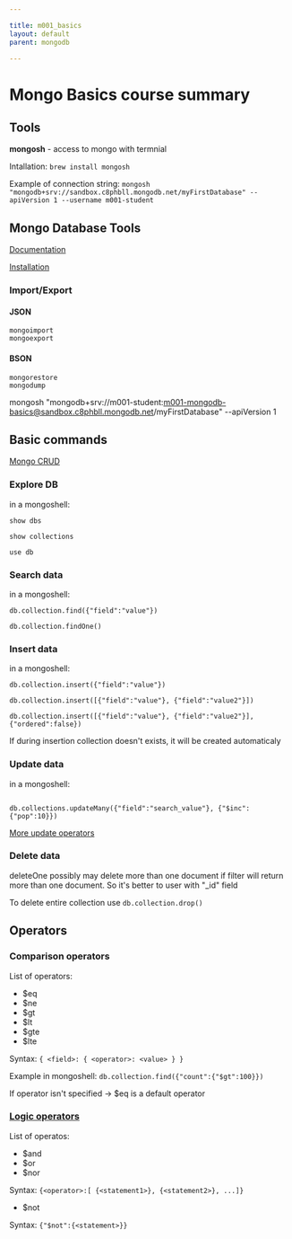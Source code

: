```yaml
---

title: m001_basics
layout: default
parent: mongodb

---
```


# Mongo Basics course summary

## Tools

**mongosh** - access to mongo with termnial

Intallation: `brew install mongosh`

Example of connection string: `mongosh "mongodb+srv://sandbox.c8phbll.mongodb.net/myFirstDatabase" --apiVersion 1 --username m001-student`

## Mongo Database Tools

[Documentation](https://www.mongodb.com/docs/database-tools/)

[Installation](https://www.mongodb.com/docs/database-tools/installation/installation-macos/)

### Import/Export

#### JSON

`mongoimport`\
`mongoexport`

#### BSON

`mongorestore`\
`mongodump`

mongosh "mongodb+srv://m001-student:<m001-mongodb-basics@sandbox.c8phbll.mongodb.net>/myFirstDatabase" --apiVersion 1

## Basic commands

[Mongo CRUD](https://www.mongodb.com/docs/manual/crud/)

### Explore DB

in a mongoshell:

    show dbs

    show collections

    use db

### Search data

in a mongoshell:

    db.collection.find({"field":"value"})

    db.collection.findOne()

### Insert data

in a mongoshell:

    db.collection.insert({"field":"value"})

    db.collection.insert([{"field":"value"}, {"field":"value2"}])

    db.collection.insert([{"field":"value"}, {"field":"value2"}], {"ordered":false})

If during insertion collection doesn't exists, it will be created automaticaly

### Update data

in a mongoshell:

```

db.collections.updateMany({"field":"search_value"}, {"$inc":{"pop":10}})

```

[More update operators](https://www.mongodb.com/docs/manual/reference/operator/update/?&_ga=2.38330595.114112862.1667323576-1663210444.1666003266#id1)

### Delete data

deleteOne possibly may delete more than one document if filter will return more than one document. So it's better to user with "\_id" field

To delete entire collection use `db.collection.drop()`

## Operators

### Comparison operators

List of operators:

*   $eq
*   $ne
*   $gt
*   $lt
*   $gte
*   $lte

Syntax: `{ <field>: { <operator>: <value> } }`

Example in mongoshell: `db.collection.find({"count":{"$gt":100}})`

If operator isn't specified -> $eq is a default operator

### [Logic operators](https://www.mongodb.com/docs/manual/reference/operator/query-logical/?_ga=2.76164053.114112862.1667323576-1663210444.1666003266)

List of operatos:

*   $and
*   $or
*   $nor

Syntax: `{<operator>:[ {<statement1>}, {<statement2>}, ...]}`

*   $not

Syntax: `{"$not":{<statement>}}`
